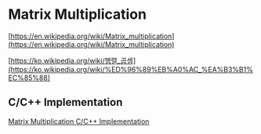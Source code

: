 # Matrix Multiplication

[https://en.wikipedia.org/wiki/Matrix_multiplication](https://en.wikipedia.org/wiki/Matrix_multiplication)

[https://ko.wikipedia.org/wiki/행렬_곱셈](https://ko.wikipedia.org/wiki/%ED%96%89%EB%A0%AC_%EA%B3%B1%EC%85%88)

## C/C++ Implementation

[Matrix Multiplication C/C++ Implementation](Matrix%20Multiplication%20270d36ef3b7e4c0e839f0bd5c8628e64/Matrix%20Multiplication%20C%20C++%20Implementation%2013a5cf77b60241638179bf7f82114c6b.md)